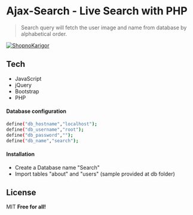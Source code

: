 #  Ajax-Search - Live Search with PHP

> Search query will fetch the user image and name from database by alphabetical order.

[![ShopnoKarigor](https://ratul.info/images/project-icon.png)](https://ratul.info/)

## Tech
- JavaScript
- jQuery
- Bootstrap
- PHP

#### Database configuration

```sh
define("db_hostname","localhost");
define("db_username","root");
define("db_password","");
define("db_name","search");
 ```
 #### Installation
- Create a Database name "Search"
- Import tables "about" and "users" (sample provided at db folder)

## License
MIT
 **Free for all!**

